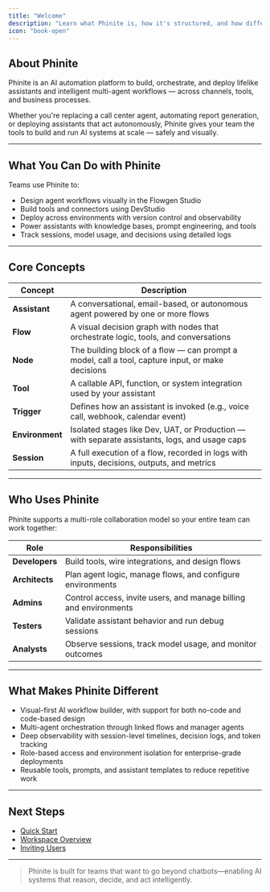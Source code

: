 ```yaml
---
title: "Welcome"
description: "Learn what Phinite is, how it's structured, and how different users can build and manage intelligent agent workflows across environments"
icon: "book-open"
---
```


## About Phinite

Phinite is an AI automation platform to build, orchestrate, and deploy lifelike assistants and intelligent multi-agent workflows — across channels, tools, and business processes.

Whether you're replacing a call center agent, automating report generation, or deploying assistants that act autonomously, Phinite gives your team the tools to build and run AI systems at scale — safely and visually.

---

## What You Can Do with Phinite

Teams use Phinite to:

- Design agent workflows visually in the Flowgen Studio
- Build tools and connectors using DevStudio
- Deploy across environments with version control and observability
- Power assistants with knowledge bases, prompt engineering, and tools
- Track sessions, model usage, and decisions using detailed logs

---

## Core Concepts

| Concept         | Description                                                                                      |
| --------------- | ------------------------------------------------------------------------------------------------ |
| **Assistant**   | A conversational, email-based, or autonomous agent powered by one or more flows                  |
| **Flow**        | A visual decision graph with nodes that orchestrate logic, tools, and conversations              |
| **Node**        | The building block of a flow — can prompt a model, call a tool, capture input, or make decisions |
| **Tool**        | A callable API, function, or system integration used by your assistant                           |
| **Trigger**     | Defines how an assistant is invoked (e.g., voice call, webhook, calendar event)                  |
| **Environment** | Isolated stages like Dev, UAT, or Production — with separate assistants, logs, and usage caps    |
| **Session**     | A full execution of a flow, recorded in logs with inputs, decisions, outputs, and metrics        |

---

## Who Uses Phinite

Phinite supports a multi-role collaboration model so your entire team can work together:

| Role           | Responsibilities                                                  |
| -------------- | ----------------------------------------------------------------- |
| **Developers** | Build tools, wire integrations, and design flows                  |
| **Architects** | Plan agent logic, manage flows, and configure environments        |
| **Admins**     | Control access, invite users, and manage billing and environments |
| **Testers**    | Validate assistant behavior and run debug sessions                |
| **Analysts**   | Observe sessions, track model usage, and monitor outcomes         |

---

## What Makes Phinite Different

- Visual-first AI workflow builder, with support for both no-code and code-based design
- Multi-agent orchestration through linked flows and manager agents
- Deep observability with session-level timelines, decision logs, and token tracking
- Role-based access and environment isolation for enterprise-grade deployments
- Reusable tools, prompts, and assistant templates to reduce repetitive work

---

## Next Steps

- [Quick Start](./quickstart)
- [Workspace Overview](./workspaces/workspace-overview)
- [Inviting Users](./user-management/inviting-users)

---

> Phinite is built for teams that want to go beyond chatbots—enabling AI systems that reason, decide, and act intelligently.